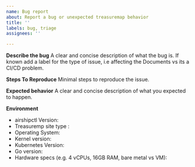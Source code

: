 ```yaml
---
name: Bug report
about: Report a bug or unexpected treasuremap behavior
title: ''
labels: bug, triage
assignees: ''

---
```


**Describe the bug**
A clear and concise description of what the bug is.
If known add a label for the type of issue, i.e affecting the Documents vs its a CI/CD problem.

**Steps To Reproduce**
Minimal steps to reproduce the issue.

**Expected behavior**
A clear and concise description of what you expected to happen.

**Environment**
- airshipctl Version:
- Treasuremp site type :
- Operating System:
- Kernel version:
- Kubernetes Version:
- Go version:
- Hardware specs (e.g. 4 vCPUs, 16GB RAM, bare metal vs VM):
